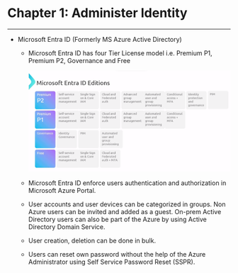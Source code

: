 # Chapter 1: Administer Identity

---

- Microsoft Entra ID (Formerly MS Azure Active Directory)
  
  - Microsoft Entra ID has four Tier License model i.e. Premium P1, Premium P2, Governance and Free 
    
    
    ![entra_ID_License](entra_ID_license.png)
    
  
  - Microsoft Entra ID enforce users authentication and authorization in Microsoft Azure Portal.
  
  - User accounts and user devices can be categorized in groups. Non Azure users can be invited and added as a guest. On-prem Active Directory users can also be part of the Azure by using Active Directory Domain Service.
  
  - User creation, deletion can be done in bulk.
  
  - Users can reset own password without the help of the Azure Administrator using Self Service Password Reset (SSPR).
